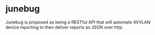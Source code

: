 # junebug
Junebug is proposed as being a RESTful API that will automate AVVLAN device reporting to then deliver reports as JSON over http.
